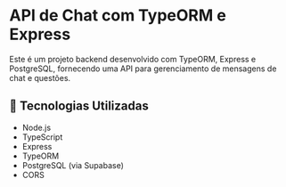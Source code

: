 # API de Chat com TypeORM e Express

Este é um projeto backend desenvolvido com TypeORM, Express e PostgreSQL, fornecendo uma API para gerenciamento de mensagens de chat e questões.

## 🚀 Tecnologias Utilizadas

- Node.js
- TypeScript
- Express
- TypeORM
- PostgreSQL (via Supabase)
- CORS